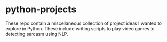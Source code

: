 # python-projects
These repo contain a miscellaneous collection of project ideas I wanted to explore in Python. These include writing scripts to play video games to detecting sarcasm using NLP. 
